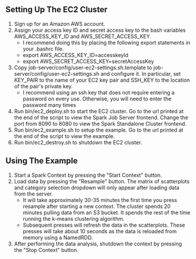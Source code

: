 ## Setting Up The EC2 Cluster

1. Sign up for an Amazon AWS account.
2. Assign your access key ID and secret access key to the bash variables AWS_ACCESS_KEY_ID and AWS_SECRET_ACCESS_KEY.
    * I recommend doing this by placing the following export statements in your .bashrc file.
    * export AWS_ACCESS_KEY_ID=accesskeyId
    * export AWS_SECRET_ACCESS_KEY=secretAccessKey
3. Copy job-server/config/user-ec2-settings.sh.template to job-server/config/user-ec2-settings.sh and configure it. In particular, set KEY_PAIR to the name of your EC2 key pair and SSH_KEY to the location of the pair's private key.
    * I recommend using an ssh key that does not require entering a password on every use. Otherwise, you will need to enter the password many times
4. Run bin/ec2_deploy.sh to start the EC2 cluster. Go to the url printed at the end of the script to view the Spark Job Server frontend. Change the port from 8090 to 8080 to view the Spark Standalone Cluster frontend.
5. Run bin/ec2_example.sh to setup the example. Go to the url printed at the end of the script to view the example.
4. Run bin/ec2_destroy.sh to shutdown the EC2 cluster.

## Using The Example

1. Start a Spark Context by pressing the "Start Context" button.
2. Load data by pressing the "Resample" button. The matrix of scatterplots and category selection dropdown will only appear after loading data from the server.
    * It will take approximately 30-35 minutes the first time you press resample after starting a new context. The cluster spends 20 minutes pulling data from an S3 bucket. It spends the rest of the time running the k-means clustering algorithm.
    * Subsequent presses will refresh the data in the scatterplots. These presses will take about 10 seconds as the data is reloaded from memory using a NamedRDD.
3. After performing the data analysis, shutdown the context by pressing the "Stop Context" button.

